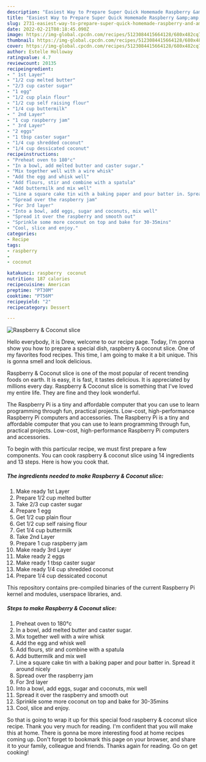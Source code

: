 ```yaml
---
description: "Easiest Way to Prepare Super Quick Homemade Raspberry &amp;amp; Coconut slice"
title: "Easiest Way to Prepare Super Quick Homemade Raspberry &amp;amp; Coconut slice"
slug: 2731-easiest-way-to-prepare-super-quick-homemade-raspberry-and-amp-coconut-slice
date: 2022-02-21T08:18:45.090Z
image: https://img-global.cpcdn.com/recipes/5123084415664128/680x482cq70/raspberry-coconut-slice-recipe-main-photo.jpg
thumbnail: https://img-global.cpcdn.com/recipes/5123084415664128/680x482cq70/raspberry-coconut-slice-recipe-main-photo.jpg
cover: https://img-global.cpcdn.com/recipes/5123084415664128/680x482cq70/raspberry-coconut-slice-recipe-main-photo.jpg
author: Estelle Holloway
ratingvalue: 4.7
reviewcount: 20135
recipeingredient:
- " 1st Layer"
- "1/2 cup melted butter"
- "2/3 cup caster sugar"
- "1 egg"
- "1/2 cup plain flour"
- "1/2 cup self raising flour"
- "1/4 cup buttermilk"
- " 2nd Layer"
- "1 cup raspberry jam"
- " 3rd Layer"
- "2 eggs"
- "1 tbsp caster sugar"
- "1/4 cup shredded coconut"
- "1/4 cup dessicated coconut"
recipeinstructions:
- "Preheat oven to 180°c"
- "In a bowl, add melted butter and caster sugar."
- "Mix together well with a wire whisk"
- "Add the egg and whisk well"
- "Add flours, stir and combine with a spatula"
- "Add buttermilk and mix well"
- "Line a square cake tin with a baking paper and pour batter in. Spread it around nicely"
- "Spread over the raspberry jam"
- "For 3rd layer"
- "Into a bowl, add eggs, sugar and coconuts, mix well"
- "Spread it over the raspberry and smooth out"
- "Sprinkle some more coconut on top and bake for 30-35mins"
- "Cool, slice and enjoy."
categories:
- Recipe
tags:
- raspberry
- 
- coconut

katakunci: raspberry  coconut 
nutrition: 187 calories
recipecuisine: American
preptime: "PT30M"
cooktime: "PT56M"
recipeyield: "2"
recipecategory: Dessert

---
```



![Raspberry &amp; Coconut slice](https://img-global.cpcdn.com/recipes/5123084415664128/680x482cq70/raspberry-coconut-slice-recipe-main-photo.jpg)

Hello everybody, it is Drew, welcome to our recipe page. Today, I'm gonna show you how to prepare a special dish, raspberry &amp; coconut slice. One of my favorites food recipes. This time, I am going to make it a bit unique. This is gonna smell and look delicious.

Raspberry &amp; Coconut slice is one of the most popular of recent trending foods on earth. It is easy, it is fast, it tastes delicious. It is appreciated by millions every day. Raspberry &amp; Coconut slice is something that I've loved my entire life. They are fine and they look wonderful.

The Raspberry Pi is a tiny and affordable computer that you can use to learn programming through fun, practical projects. Low-cost, high-performance Raspberry Pi computers and accessories. The Raspberry Pi is a tiny and affordable computer that you can use to learn programming through fun, practical projects. Low-cost, high-performance Raspberry Pi computers and accessories.


To begin with this particular recipe, we must first prepare a few components. You can cook raspberry &amp; coconut slice using 14 ingredients and 13 steps. Here is how you cook that.

<!--inarticleads1-->

##### The ingredients needed to make Raspberry &amp; Coconut slice:

1. Make ready  1st Layer
1. Prepare 1/2 cup melted butter
1. Take 2/3 cup caster sugar
1. Prepare 1 egg
1. Get 1/2 cup plain flour
1. Get 1/2 cup self raising flour
1. Get 1/4 cup buttermilk
1. Take  2nd Layer
1. Prepare 1 cup raspberry jam
1. Make ready  3rd Layer
1. Make ready 2 eggs
1. Make ready 1 tbsp caster sugar
1. Make ready 1/4 cup shredded coconut
1. Prepare 1/4 cup dessicated coconut


This repository contains pre-compiled binaries of the current Raspberry Pi kernel and modules, userspace libraries, and. 

<!--inarticleads2-->

##### Steps to make Raspberry &amp; Coconut slice:

1. Preheat oven to 180°c
1. In a bowl, add melted butter and caster sugar.
1. Mix together well with a wire whisk
1. Add the egg and whisk well
1. Add flours, stir and combine with a spatula
1. Add buttermilk and mix well
1. Line a square cake tin with a baking paper and pour batter in. Spread it around nicely
1. Spread over the raspberry jam
1. For 3rd layer
1. Into a bowl, add eggs, sugar and coconuts, mix well
1. Spread it over the raspberry and smooth out
1. Sprinkle some more coconut on top and bake for 30-35mins
1. Cool, slice and enjoy.




So that is going to wrap it up for this special food raspberry &amp; coconut slice recipe. Thank you very much for reading. I'm confident that you will make this at home. There is gonna be more interesting food at home recipes coming up. Don't forget to bookmark this page on your browser, and share it to your family, colleague and friends. Thanks again for reading. Go on get cooking!
